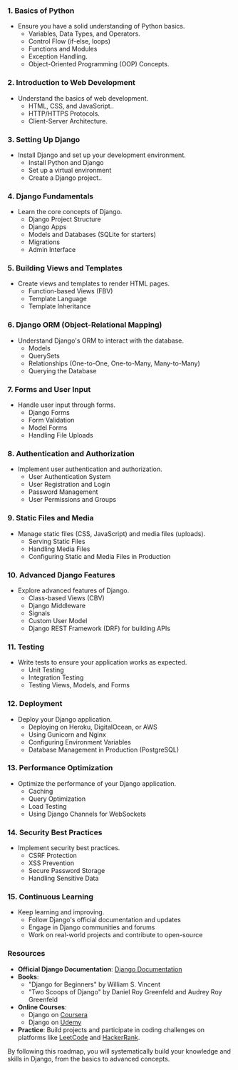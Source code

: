 

### 1. **Basics of Python**
- Ensure you have a solid understanding of Python basics.
  - Variables, Data Types, and Operators.
  - Control Flow (if-else, loops)
  - Functions and Modules
  - Exception Handling.
  - Object-Oriented Programming (OOP) Concepts.

### 2. **Introduction to Web Development**
- Understand the basics of web development.
  - HTML, CSS, and JavaScript..
  - HTTP/HTTPS Protocols.
  - Client-Server Architecture.

### 3. **Setting Up Django**
- Install Django and set up your development environment.
  - Install Python and Django
  - Set up a virtual environment
  - Create a Django project..

### 4. **Django Fundamentals**
- Learn the core concepts of Django.
  - Django Project Structure
  - Django Apps
  - Models and Databases (SQLite for starters)
  - Migrations
  - Admin Interface

### 5. **Building Views and Templates**
- Create views and templates to render HTML pages.
  - Function-based Views (FBV)
  - Template Language
  - Template Inheritance

### 6. **Django ORM (Object-Relational Mapping)**
- Understand Django's ORM to interact with the database.
  - Models
  - QuerySets
  - Relationships (One-to-One, One-to-Many, Many-to-Many)
  - Querying the Database

### 7. **Forms and User Input**
- Handle user input through forms.
  - Django Forms
  - Form Validation
  - Model Forms
  - Handling File Uploads

### 8. **Authentication and Authorization**
- Implement user authentication and authorization.
  - User Authentication System
  - User Registration and Login
  - Password Management
  - User Permissions and Groups

### 9. **Static Files and Media**
- Manage static files (CSS, JavaScript) and media files (uploads).
  - Serving Static Files
  - Handling Media Files
  - Configuring Static and Media Files in Production

### 10. **Advanced Django Features**
- Explore advanced features of Django.
  - Class-based Views (CBV)
  - Django Middleware
  - Signals
  - Custom User Model
  - Django REST Framework (DRF) for building APIs

### 11. **Testing**
- Write tests to ensure your application works as expected.
  - Unit Testing
  - Integration Testing
  - Testing Views, Models, and Forms

### 12. **Deployment**
- Deploy your Django application.
  - Deploying on Heroku, DigitalOcean, or AWS
  - Using Gunicorn and Nginx
  - Configuring Environment Variables
  - Database Management in Production (PostgreSQL)

### 13. **Performance Optimization**
- Optimize the performance of your Django application.
  - Caching
  - Query Optimization
  - Load Testing
  - Using Django Channels for WebSockets

### 14. **Security Best Practices**
- Implement security best practices.
  - CSRF Protection
  - XSS Prevention
  - Secure Password Storage
  - Handling Sensitive Data

### 15. **Continuous Learning**
- Keep learning and improving.
  - Follow Django's official documentation and updates
  - Engage in Django communities and forums
  - Work on real-world projects and contribute to open-source

### Resources
- **Official Django Documentation**: [Django Documentation](https://docs.djangoproject.com/en/stable/)
- **Books**:
  - "Django for Beginners" by William S. Vincent
  - "Two Scoops of Django" by Daniel Roy Greenfeld and Audrey Roy Greenfeld
- **Online Courses**:
  - Django on [Coursera](https://www.coursera.org/)
  - Django on [Udemy](https://www.udemy.com/)
- **Practice**: Build projects and participate in coding challenges on platforms like [LeetCode](https://leetcode.com/) and [HackerRank](https://www.hackerrank.com/).

By following this roadmap, you will systematically build your knowledge and skills in Django, from the basics to advanced concepts.

